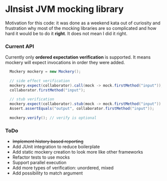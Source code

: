 # JInsist JVM mocking library

Motivation for this code: it was done as a weekend kata out of curiosity and frustration why most of the mocking
 libraries are so complicated and how hard it would be to do it **right**. It does not mean I did it right.
 
### Current API
Currently only **ordered expectation verification** is supported. It means mockery will expect invocations in order they
 were added.

```java
  Mockery mockery = new Mockery();
  
  // side effect verification
  mockery.expect(collaborator).call(mock -> mock.firstMethod("input"));
  collaborator.firstMethod("input");
  
  // stub verification
  mockery.expect(collaborator).stub(mock -> mock.firstMethod("input")).returns("output");
  Assert.assertEquals("output", collaborator.firstMethod("input"));
  
  mockery.verify(); // verify is optional

```

### ToDo
- ~~Implement history based reporting~~
- Add JUnit integration to reduce boilerplate
- Add static mockery creation to look more like other frameworks
- Refactor tests to use mocks
- Support parallel execution
- Add more types of verification: unordered, mixed
- Add possibility to match argument
